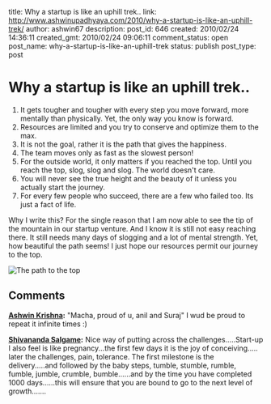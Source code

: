 title: Why a startup is like an uphill trek..
link: http://www.ashwinupadhyaya.com/2010/why-a-startup-is-like-an-uphill-trek/
author: ashwin67
description: 
post_id: 646
created: 2010/02/24 14:36:11
created_gmt: 2010/02/24 09:06:11
comment_status: open
post_name: why-a-startup-is-like-an-uphill-trek
status: publish
post_type: post

# Why a startup is like an uphill trek..

1. It gets tougher and tougher with every step you move forward, more mentally than physically. Yet, the only way you know is forward.
  2. Resources are limited and you try to conserve and optimize them to the max.
  3. It is not the goal, rather it is the path that gives the happiness.
  4. The team moves only as fast as the slowest person!
  5. For the outside world, it only matters if you reached the top. Until you reach the top, slog, slog and slog. The world doesn't care.
  6. You will never see the true height and the beauty of it unless you actually start the journey.
  7. For every few people who succeed, there are a few who failed too. Its just a fact of life.

Why I write this? For the single reason that I am now able to see the tip of the mountain in our startup venture. And I know it is still not easy reaching there. It still needs many days of slogging and a lot of mental strength. Yet, how beautiful the path seems! I just hope our resources permit our journey to the top.

![The path to the top](http://lh3.ggpht.com/_TuZ4YYywUxo/S3llostjmbI/AAAAAAAABvM/hH_Aoyw_zGA/s288/peak.jpg)

## Comments

**[Ashwin Krishna](#147 "2010-02-24 18:43:03"):** "Macha, proud of u, anil and Suraj" I wud be proud to repeat it infinite times :)

**[Shivananda Salgame](#148 "2010-03-02 10:32:51"):** Nice way of putting across the challenges.....Start-up I also feel is like pregnancy...the first few days it is the joy of conceiving..... later the challenges, pain, tolerance. The first milestone is the delivery.....and followed by the baby steps, tumble, stumble, rumble, fumble, jumble, crumble, bumble......and by the time you have completed 1000 days......this will ensure that you are bound to go to the next level of growth.......

